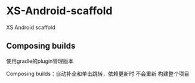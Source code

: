 # XS-Android-scaffold
XS Android scaffold


## Composing builds

使用gradle的plugin管理版本

Composing builds：自动补全和单击跳转，依赖更新时 不会重新 构建整个项目
